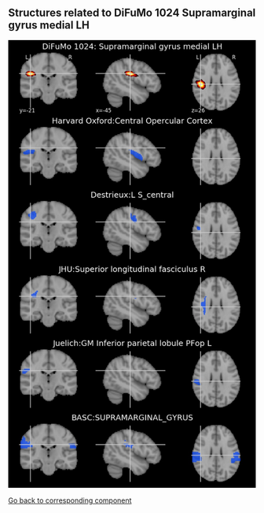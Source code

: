 


## Structures related to DiFuMo 1024 Supramarginal gyrus medial LH

![739](739.jpg "Structures related to DiFuMo 1024 Supramarginal gyrus medial LH")

[Go back to corresponding component](https://parietal-inria.github.io/DiFuMo/1024/html/739.html)